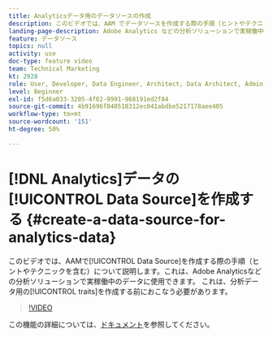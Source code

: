 ```yaml
---
title: Analyticsデータ用のデータソースの作成
description: このビデオでは、AAM でデータソースを作成する際の手順（ヒントやテクニックを含む）について説明します。このデータソースは、Adobe Analytics などの分析ソリューションからリアルタイムで取り込まれるデータに使用できます。これは、分析データの特性を作成する前に実行する必要があります。
landing-page-description: Adobe Analytics などの分析ソリューションで実稼働中のデータのデータソースを作成する方法を説明します。分析データの特性を作成する前に、この操作を行います。
feature: データソース
topics: null
activity: use
doc-type: feature video
team: Technical Marketing
kt: 2928
role: User, Developer, Data Engineer, Architect, Data Architect, Admin, Leader
level: Beginner
exl-id: f5d6a033-3205-4f02-9991-968191ed2f84
source-git-commit: 4b91696f840518312ec041abdbe5217178aee405
workflow-type: tm+mt
source-wordcount: '151'
ht-degree: 50%

---
```


# [!DNL Analytics]データの[!UICONTROL Data Source]を作成する {#create-a-data-source-for-analytics-data}

このビデオでは、AAMで[!UICONTROL Data Source]を作成する際の手順（ヒントやテクニックを含む）について説明します。これは、Adobe Analyticsなどの分析ソリューションで実稼働中のデータに使用できます。 これは、分析データ用の[!UICONTROL traits]を作成する前におこなう必要があります。

>[!VIDEO](https://video.tv.adobe.com/v/27329/?quality=12)

この機能の詳細については、[ドキュメント](https://marketing.adobe.com/resources/help/en_US/aam/c_datasources.html)を参照してください。
